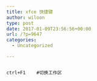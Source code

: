 ```yaml
---
title: xfce 快捷键
author: wiloon
type: post
date: 2017-01-09T23:56:56+00:00
url: /?p=9647
categories:
  - Uncategorized

---
```

```bash

ctrl+F1    #切换工作区

```